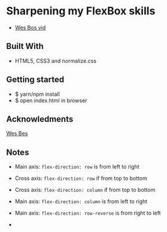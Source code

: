 # Sharpening my FlexBox skills
- [Wes Bos vid](https://flexbox.io/)

## Built With
- HTML5, CSS3 and normalize.css

## Getting started
- $ yarn/npm install
- $ open index.html in browser

## Acknowledments
[Wes Bes](http://wesbos.com/)

## Notes
- Main axis: `flex-direction: row` is from left to right
- Cross axis: `flex-direction: row` if from top to bottom
- Cross axis: `flex-direction: column` if from top to bottom
- Main axis: `flex-direction: column` is from left to right

- Main axis: `flex-direction: row-reverse` is from right to left

-
